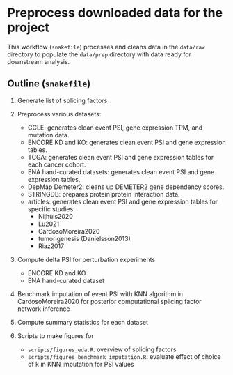 # Preprocess downloaded data for the project

This workflow (`snakefile`) processes and cleans data in the `data/raw` directory to populate the `data/prep` directory with data ready for downstream analysis.

## Outline (`snakefile`)
1. Generate list of splicing factors
2. Preprocess various datasets:
    - CCLE: generates clean event PSI, gene expression TPM, and mutation data.
    - ENCORE KD and KO: generates clean event PSI and gene expression tables.
    - TCGA: generates clean event PSI and gene expression tables for each cancer cohort.
    - ENA hand-curated datasets: generates clean event PSI and gene expression tables.
    - DepMap Demeter2: cleans up DEMETER2 gene dependency scores.
    - STRINGDB: prepares protein protein interaction data.
    - articles: generates clean event PSI and gene expression tables for specific studies:
        - Nijhuis2020
        - Lu2021
        - CardosoMoreira2020
        - tumorigenesis (Danielsson2013)
        - Riaz2017

3. Compute delta PSI for perturbation experiments
    - ENCORE KD and KO
    - ENA hand-curated dataset
    
4. Benchmark imputation of event PSI with KNN algorithm in CardosoMoreira2020 for posterior computational splicing factor network inference

5. Compute summary statistics for each dataset

6. Scripts to make figures for
    - `scripts/figures_eda.R`: overview of splicing factors
    - `scripts/figures_benchmark_imputation.R`: evaluate effect of choice of k in KNN imputation for PSI values

